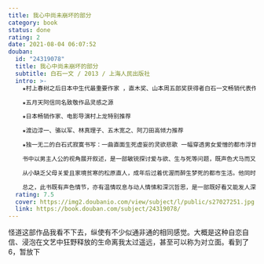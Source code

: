 ```yaml
---
title: 我心中尚未崩坏的部分
category: book
status: done
rating: 2
date: 2021-08-04 06:07:52
douban:
  id: "24319078"
  title: 我心中尚未崩坏的部分
  subtitle: 白石一文 / 2013 / 上海人民出版社
  intro: >-
    ★村上春树之后日本中生代最重要作家 ，直木奖、山本周五郎奖获得者白石一文畅销代表作

    ★五月天阿信同名致敬作品灵感之源

    ★日本畅销作家、电影导演村上龙特别推荐

    ★渡边淳一、骆以军、林真理子、五木宽之、阿刀田高倾力推荐

    ★独一无二的白石式寂寞书写：一曲直面生死虚妄的灵欲悲歌 一幅穿透男女爱憎的都市浮世绘

    书中以男主人公的视角展开叙述，是一部敏锐探讨爱与欲、生与死等问题，既声色犬马而又充满哲思的异色小说。

    从小缺乏父母关爱且家境贫寒的松原直人，成年后过着优渥而醉生梦死的都市生活。他同时与三位女性周旋着：一个是家境富足却欲壑难填的大西夫人，一个是经营酒吧的单身母亲朋美，一个则是貌美又温柔的年轻女性枝里子。这种周旋中既有万种柔情，却亦是孤独彻骨，令直人无法停止追问“生是什么？死又是什么？人为什么要活着？是为了喜欢的人还是追求平凡幸福的生活？人又如何在这冷酷异境继续存在？……”这是一场永无止境的痛苦追问，亦是一种聊以慰藉的温柔救赎……

    总之，此书既有声色情节，亦有温情叹息与动人情愫和深沉哲思，是一部既好看又能发人深省的难得佳作。
  rating: 7.5
  cover: https://img2.doubanio.com/view/subject/l/public/s27027251.jpg
  link: https://book.douban.com/subject/24319078/
---
```


怪道这部作品我看不下去，纵使有不少似通非通的相同感觉。大概是这种自恋自信、浸泡在文艺中狂野释放的生命离我太过遥远，甚至可以称为对立面。看到了6，暂放下